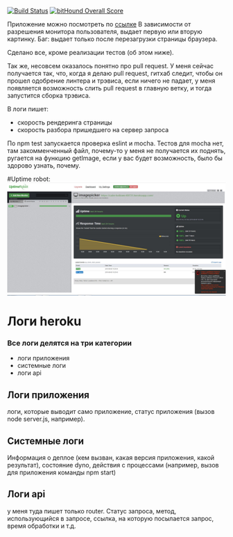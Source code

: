 [![Build Status](https://travis-ci.org/reindeers/shri-2016-task6.svg?branch=master)](https://travis-ci.org/reindeers/shri-2016-task6)
[![bitHound Overall Score](https://www.bithound.io/github/reindeers/shri-2016-task6/badges/score.svg)](https://www.bithound.io/github/reindeers/shri-2016-task6)

Приложение можно посмотреть по [ссылке](https://calm-hollows-69731.herokuapp.com)
В зависимости от разрешения монитора пользователя, выдает первую или вторую картинку. Баг: выдает только после перезагрузки страницы браузера.

Сделано все, кроме реализации тестов (об этом ниже). 

Так же, несовсем оказалось понятно про pull request. У меня сейчас получается так, что, когда я делаю pull request, гитхаб следит, чтобы он прошел одобрение линтера и трэвиса, если ничего не падает, у меня появляется возможность слить pull request в главную ветку, и тогда запустится сборка трэвиса. 

В логи пишет:
* скорость рендеринга страницы
* скорость разбора пришедшего на сервер запроса

По npm test запускается проверка eslint и mocha. Тестов для mocha нет, там закомменченный файл, почему-то у меня не получается их поднять, ругается на функцию getImage, если у вас будет возможность, было бы здорово узнать, почему.

#Uptime robot:
![см. скриншот](uptimerobot.JPG) 

# Логи heroku

### Все логи делятся на три категории
* логи приложения
* системные логи
* логи api

## Логи приложения
логи, которые выводит само приложение, статус приложения (вызов node server.js, например).

## Системные логи
Информация о деплое (кем вызван, какая версия приложения, какой результат), состояние dyno, действия с процессами (например, вызов для приложения команды npm start)

## Логи api
у меня туда пишет только router. Статус запроса, метод, использующийся в запросе, ссылка, на которую посылается запрос, время обработки и т.д.



